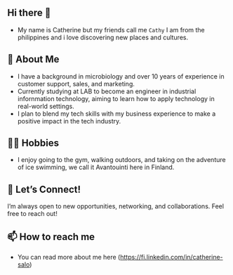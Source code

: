 ## Hi there 👋
- My name is Catherine but my friends call me `Cathy` I am from the philippines and i love discovering new places and cultures.
## 🌟 About Me
- I have a background in microbiology and over 10 years of experience in customer support, sales, and marketing.
- Currently studying at LAB to become an engineer in industrial infornmation technology, aiming to learn how to apply technology in real-world settings.
- I plan to blend my tech skills with my business experience to make a positive impact in the tech industry.
## 🏋️‍♀️ Hobbies 
- I enjoy going to the gym, walking outdoors, and taking on the adventure of ice swimming, we call it Avantouinti here in Finland.
## 🤝 Let’s Connect!
I’m always open to new opportunities, networking, and collaborations. Feel free to reach out!
## 📫 How to reach me
- You can read more about me here (https://fi.linkedin.com/in/catherine-salo)



<!--
**Cathysalo/Cathysalo** is a ✨ _special_ ✨ repository because its `README.md` (this file) appears on your GitHub profile.

Here are some ideas to get you started:

- 🔭 I’m currently working on ...
- 🌱 I’m currently learning ...
- 👯 I’m looking to collaborate on ...
- 🤔 I’m looking for help with ...
- 💬 Ask me about ...
- 📫 How to reach me: ...
- 😄 Pronouns: ...
- ⚡ Fun fact: ...

# Hi there! I'm Catherine Salo 👋

I’m a professional with a love for both science and people! I hold a Bachelor's degree in **Microbiology** (2010) and have over 10 years of experience in **Customer Support**, **Sales and Marketing**, and **Account Management**. While my academic journey revolved around biology, chemistry, and even a bit of mathematics and economics, my professional path took me to the dynamic world of business and customer success.

## 🌟 About Me
Over the years, I've found great satisfaction in working with people, solving problems, and making an impact. I thrive on building strong relationships, delivering results, and continuously learning new things.

## 🔭 What I Do
- **Client Onboarding & Relationship Management**: Creating exceptional experiences for clients and fostering long-term partnerships.
- **Data Analysis & Reporting**: Analyzing customer data and market trends to provide actionable insights.
- **Sales & Marketing Strategy**: Developing and executing strategies that drive growth and engagement.
- **Market Research**: Identifying new opportunities and helping businesses stay ahead of the curve.

## 💬 Ask Me About
- Effective Customer Support Strategies
- Building and Managing Client Relationships
- Data-Driven Marketing Techniques
- Sales and Business Development

## 📊 Skills & Tools
- **Communication & Problem-Solving**: Proficient in navigating complex customer interactions and finding win-win solutions.
- **Data Analysis**: Skilled in tools like Excel, CRM platforms, and other data management tools.
- **Marketing & Sales**: Experienced in creating impactful marketing campaigns and driving sales success.
- **Stakeholder Engagement**: Effective at managing and communicating with diverse stakeholders.

## 🌱 Currently Exploring
- Leveraging data for strategic business decisions.
- Improving customer retention and satisfaction through innovative approaches.
- Learning about digital marketing trends and technologies.

## 🏋️‍♀️ Hobbies and Interests
- **Visiting the Gym**: A fitness enthusiast who enjoys strength training and staying active.
- **Walking Outdoors**: I love spending time in nature, walking, and discovering new trails.
- **Ice Swimming**: An adventurous spirit who enjoys the thrill and health benefits of ice swimming!

## 📫 How to Reach Me
- [LinkedIn](https://www.linkedin.com/in/catherine-salo/)
- [Twitter](https://twitter.com/catherine_salo)
- Email: [catherine.salo@example.com](mailto:catherine.salo@example.com)

## 🤝 Let’s Connect!
I’m always open to new opportunities, networking, and collaborations. If you’re interested in discussing customer success, sales, or just want to chat about outdoor activities and ice swimming, feel free to reach out!

---

### Thanks for visiting my profile! 😊


    who are you?
    where are you from?
    what kind of hobbies do you have?
    what kind of knowledge you have?
    what do you expect from your studies?
    what kind of future plans do you have?
-->
